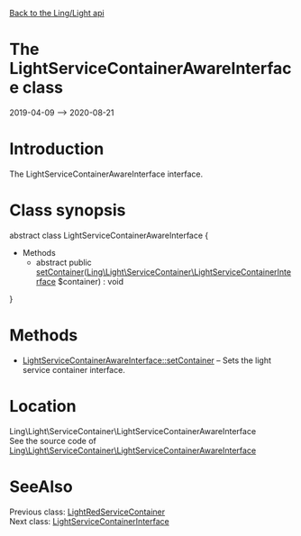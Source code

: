 [Back to the Ling/Light api](https://github.com/lingtalfi/Light/blob/master/doc/api/Ling/Light.md)



The LightServiceContainerAwareInterface class
================
2019-04-09 --> 2020-08-21






Introduction
============

The LightServiceContainerAwareInterface interface.



Class synopsis
==============


abstract class <span class="pl-k">LightServiceContainerAwareInterface</span>  {

- Methods
    - abstract public [setContainer](https://github.com/lingtalfi/Light/blob/master/doc/api/Ling/Light/ServiceContainer/LightServiceContainerAwareInterface/setContainer.md)([Ling\Light\ServiceContainer\LightServiceContainerInterface](https://github.com/lingtalfi/Light/blob/master/doc/api/Ling/Light/ServiceContainer/LightServiceContainerInterface.md) $container) : void

}






Methods
==============

- [LightServiceContainerAwareInterface::setContainer](https://github.com/lingtalfi/Light/blob/master/doc/api/Ling/Light/ServiceContainer/LightServiceContainerAwareInterface/setContainer.md) &ndash; Sets the light service container interface.





Location
=============
Ling\Light\ServiceContainer\LightServiceContainerAwareInterface<br>
See the source code of [Ling\Light\ServiceContainer\LightServiceContainerAwareInterface](https://github.com/lingtalfi/Light/blob/master/ServiceContainer/LightServiceContainerAwareInterface.php)



SeeAlso
==============
Previous class: [LightRedServiceContainer](https://github.com/lingtalfi/Light/blob/master/doc/api/Ling/Light/ServiceContainer/LightRedServiceContainer.md)<br>Next class: [LightServiceContainerInterface](https://github.com/lingtalfi/Light/blob/master/doc/api/Ling/Light/ServiceContainer/LightServiceContainerInterface.md)<br>

